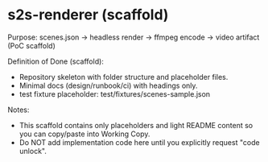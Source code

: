 # s2s-renderer (scaffold)

Purpose: scenes.json → headless render → ffmpeg encode → video artifact (PoC scaffold)

Definition of Done (scaffold):
- Repository skeleton with folder structure and placeholder files.
- Minimal docs (design/runbook/ci) with headings only.
- test fixture placeholder: test/fixtures/scenes-sample.json

Notes:
- This scaffold contains only placeholders and light README content so you can copy/paste into Working Copy.
- Do NOT add implementation code here until you explicitly request "code unlock".
